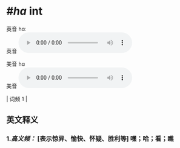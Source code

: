 # ***\#ha*** int
英音 hɑː  
英音
<audio src="./media/ha-B.aac" controls="controls"></audio>

美音 hɑ  
美音
<audio src="./media/ha.aac" controls="controls"></audio>



| 词频 1 |  

英文释义
---
### 1.*高义频：* **[表示惊异、愉快、怀疑、胜利等] 嘿；哈；看；瞧**  


